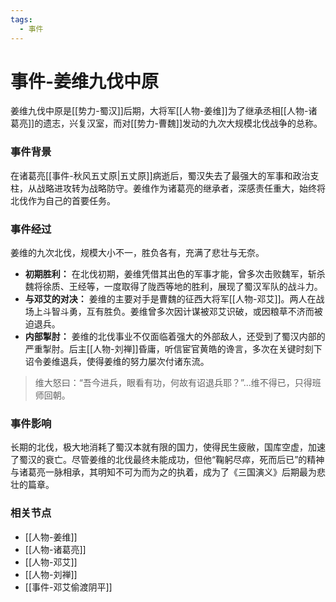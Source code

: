 ```yaml
---
tags:
  - 事件
---
```

# 事件-姜维九伐中原

姜维九伐中原是[[势力-蜀汉]]后期，大将军[[人物-姜维]]为了继承丞相[[人物-诸葛亮]]的遗志，兴复汉室，而对[[势力-曹魏]]发动的九次大规模北伐战争的总称。

### 事件背景

在诸葛亮[[事件-秋风五丈原|五丈原]]病逝后，蜀汉失去了最强大的军事和政治支柱，从战略进攻转为战略防守。姜维作为诸葛亮的继承者，深感责任重大，始终将北伐作为自己的首要任务。

### 事件经过

姜维的九次北伐，规模大小不一，胜负各有，充满了悲壮与无奈。

*   **初期胜利：** 在北伐初期，姜维凭借其出色的军事才能，曾多次击败魏军，斩杀魏将徐质、王经等，一度取得了陇西等地的胜利，展现了蜀汉军队的战斗力。
*   **与邓艾的对决：** 姜维的主要对手是曹魏的征西大将军[[人物-邓艾]]。两人在战场上斗智斗勇，互有胜负。姜维曾多次因计谋被邓艾识破，或因粮草不济而被迫退兵。
*   **内部掣肘：** 姜维的北伐事业不仅面临着强大的外部敌人，还受到了蜀汉内部的严重掣肘。后主[[人物-刘禅]]昏庸，听信宦官黄皓的谗言，多次在关键时刻下诏令姜维退兵，使得姜维的努力屡次付诸东流。

> 维大怒曰：“吾今进兵，眼看有功，何故有诏退兵耶？”...维不得已，只得班师回朝。

### 事件影响

长期的北伐，极大地消耗了蜀汉本就有限的国力，使得民生疲敝，国库空虚，加速了蜀汉的衰亡。尽管姜维的北伐最终未能成功，但他“鞠躬尽瘁，死而后已”的精神与诸葛亮一脉相承，其明知不可为而为之的执着，成为了《三国演义》后期最为悲壮的篇章。

### 相关节点
- [[人物-姜维]]
- [[人物-诸葛亮]]
- [[人物-邓艾]]
- [[人物-刘禅]]
- [[事件-邓艾偷渡阴平]]
